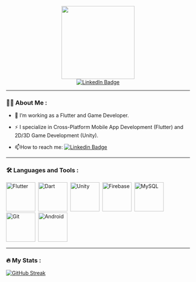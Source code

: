 <div id="header" align="center">
  <img src="https://i.giphy.com/media/v1.Y2lkPTc5MGI3NjExODlraDdpdXlteXoydG8zNGpnbDBvZnRrbXU1ZXk4Nm5yYWpka2pwOSZlcD12MV9pbnRlcm5hbF9naWZfYnlfaWQmY3Q9cw/3kPDmoWdBpQPNhCnUG/giphy.gif" width="200"/>
</div>
<div id="badges" align="center">
  <a href="https://www.linkedin.com/in/zaid-abubakar-ba9aaa1b6/">
    <img src="https://img.shields.io/badge/LinkedIn-blue?style=for-the-badge&logo=linkedin&logoColor=white" alt="LinkedIn Badge"/>
  </a>
</div>

---------

### :man_technologist: About Me :

- :telescope: I’m working as a Flutter and Game Developer.

- :zap: I specialize in Cross-Platform Mobile App Development (Flutter) and 2D/3D Game Development (Unity).

- :mailbox:How to reach me: [![Linkedin Badge](https://img.shields.io/badge/-Zaid-blue?style=flat&logo=Linkedin&logoColor=white)](https://www.linkedin.com/in/zaid-abubakar-ba9aaa1b6/)

---------

### :hammer_and_wrench: Languages and Tools :

<div id="serviceicons">
  <img src="https://cdn.jsdelivr.net/gh/devicons/devicon/icons/flutter/flutter-original.svg" title="Flutter" alt="Flutter" width="80" height="80"/>&nbsp;
  <img src="https://cdn.jsdelivr.net/gh/devicons/devicon/icons/dart/dart-original.svg" title="Dart" alt="Dart" width="80" height="80"/>&nbsp;
  <img src="https://cdn.jsdelivr.net/gh/devicons/devicon/icons/unity/unity-original-wordmark.svg" title="Unity" alt="Unity" width="80" height="80"/>&nbsp;
  <img src="https://cdn.jsdelivr.net/gh/devicons/devicon/icons/firebase/firebase-plain-wordmark.svg" title="Firebase" alt="Firebase" width="80" height="80"/>&nbsp;
  <img src="https://cdn.jsdelivr.net/gh/devicons/devicon/icons/mysql/mysql-original-wordmark.svg" title="MySQL" alt="MySQL" width="80" height="80"/>&nbsp;
  <img src="https://cdn.jsdelivr.net/gh/devicons/devicon/icons/git/git-original-wordmark.svg" title="Git" alt="Git" width="80" height="80"/>&nbsp;
  <img src="https://cdn.jsdelivr.net/gh/devicons/devicon/icons/android/android-original-wordmark.svg" title="Android" alt="Android" width="80" height="80"/>&nbsp;
</div>

--------

### :fire: My Stats :

[![GitHub Streak](https://streak-stats.demolab.com?user=ZaidAbubakar&theme=dark&hide_border=true)](https://git.io/streak-stats)


